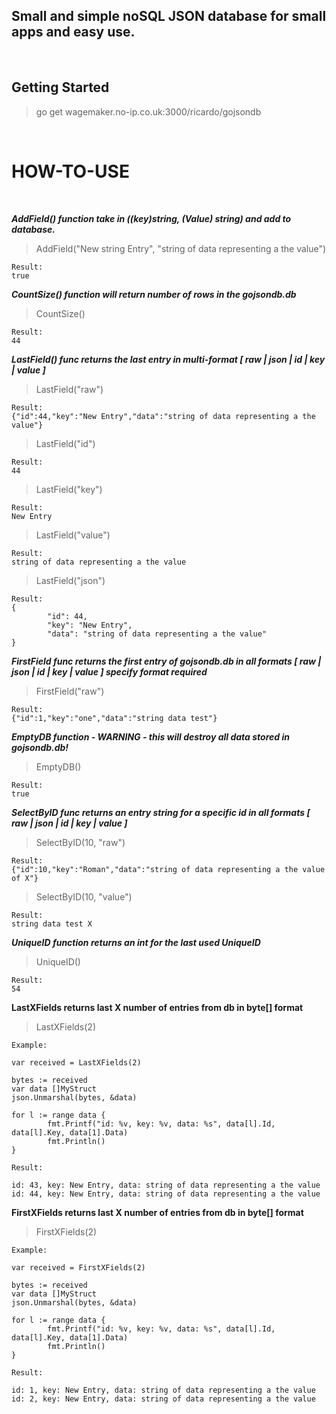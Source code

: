 
## Small and simple noSQL JSON database for small apps and easy use.
<br>

## Getting Started
>go get wagemaker.no-ip.co.uk:3000/ricardo/gojsondb

<BR>

# HOW-TO-USE

<BR>

***AddField() function take in ((key)string, (Value) string) and add to database.***

>AddField("New string Entry", "string of data representing a the value")

```
Result:
true
```

***CountSize() function will return number of rows in the gojsondb.db***

>CountSize()

````
Result:
44
````

***LastField() func returns the last entry in multi-format [ raw | json | id | key | value ]***

>LastField("raw")

```
Result:
{"id":44,"key":"New Entry","data":"string of data representing a the value"}
```

>LastField("id")

```
Result:
44
```

>LastField("key")

```
Result:
New Entry
```

>LastField("value")

```
Result:
string of data representing a the value
```

>LastField("json")

```
Result:
{
        "id": 44,
        "key": "New Entry",
        "data": "string of data representing a the value"
}
```
***FirstField func returns the first entry of gojsondb.db in all formats [ raw | json | id | key | value ] specify format required***

>FirstField("raw")

```
Result:
{"id":1,"key":"one","data":"string data test"}
```

***EmptyDB function - WARNING - this will destroy all data stored in gojsondb.db!***

> EmptyDB() 

```
Result:
true
```

***SelectByID func returns an entry string for a specific id in all formats [ raw | json | id | key | value ]***
>SelectByID(10, "raw")

```
Result:
{"id":10,"key":"Roman","data":"string of data representing a the value of X"}
```

>SelectByID(10, "value")

```
Result:
string data test X
```

***UniqueID function returns an int for the last used UniqueID***
> UniqueID()

```
Result:
54
```

**LastXFields returns last X number of entries from db in byte[] format**
> LastXFields(2)

```
Example:

var received = LastXFields(2)

bytes := received
var data []MyStruct
json.Unmarshal(bytes, &data)

for l := range data {
        fmt.Printf("id: %v, key: %v, data: %s", data[l].Id, data[l].Key, data[1].Data)
        fmt.Println()
}

Result:

id: 43, key: New Entry, data: string of data representing a the value
id: 44, key: New Entry, data: string of data representing a the value
```

**FirstXFields returns last X number of entries from db in byte[] format**
> FirstXFields(2)

```
Example:

var received = FirstXFields(2)

bytes := received
var data []MyStruct
json.Unmarshal(bytes, &data)

for l := range data {
        fmt.Printf("id: %v, key: %v, data: %s", data[l].Id, data[l].Key, data[1].Data)
        fmt.Println()
}

Result:

id: 1, key: New Entry, data: string of data representing a the value
id: 2, key: New Entry, data: string of data representing a the value
```